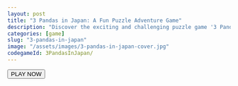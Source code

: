 ```yaml
---
layout: post
title: "3 Pandas in Japan: A Fun Puzzle Adventure Game"
description: "Discover the exciting and challenging puzzle game '3 Pandas in Japan'. Help the three pandas navigate through various levels of Japan in this adventurous journey!"
categories: [game]
slug: "3-pandas-in-japan"
image: "/assets/images/3-pandas-in-japan-cover.jpg"
codegameId: 3PandasInJapan/
---
```




<div class="row justify-content-center">
      <div class="col-lg-12">
        <div class="contest-details__slider-area">
          <div class="contest-details__thumb-slider">
            <div class="game-iframe-container" id="loadgame">
              <div class="talpa-splash-container" style="background: var(--color2);"><div class="talpa-splash-top"><div>
                   <div style="--thumb:url(../assets/img/drivemad/drive-mad-logo.webp);" alt="Stylish Crop Top Trends"></div>
                   <button id="talpa-splash-button" class="SP-splash-button" onclick="loadMainGame()" style="display: block;">PLAY NOW</button>
                   <div class="talpa-loader" style="display: none;">Loading...</div></div></div><div class="talpa-splash-bottom"></div>
              </div>
            </div>
        </div>
      </div>
    </div> <script type="text/javascript">
        function loadMainGame(){
        var html = `<iframe class="game-iframe iframeloader" id="game-area" src="https://webmagz.github.io/3PandasInJapan/" width="480" height="800" scrolling="none" frameborder="0" allowfullscreen="" tabindex="0"></iframe>`;
        document.getElementById("loadgame").innerHTML = html;
        document.getElementById("fullscreenButton").style.display = "inline-flex";
	    
        document.getElementById('loadgame').scrollIntoView();
        }
        function open_fullscreen() {
            let game = document.getElementById("game-area");
            if (game.requestFullscreen) {
                game.requestFullscreen();
            } else if (game.mozRequestFullScreen) { 
                game.mozRequestFullScreen();
            } else if (game.webkitRequestFullscreen) { 
                game.webkitRequestFullscreen();
            } else if (game.msRequestFullscreen) { 
                game.msRequestFullscreen();
            }
            }; </script>
            
# 3 Pandas in Japan: A Fun Puzzle Adventure Game

## Introduction to 3 Pandas in Japan

If you’re a fan of puzzle games that challenge your logic while offering an engaging storyline, **3 Pandas in Japan** is a must-try! This delightful adventure game takes you through the scenic landscapes of Japan, where you’ll help three adorable pandas navigate tricky obstacles, solve puzzles, and overcome various challenges. Whether you’re a seasoned puzzle player or a casual gamer, this game offers something for everyone.

## Storyline of the Game

In **3 Pandas in Japan**, you control three pandas as they embark on a journey through Japan's famous landmarks. The pandas, who find themselves stranded in Japan, must work together to solve puzzles and escape the clutches of danger. The game's story is simple but captivating, making it a joy to play as you guide the pandas through challenging yet fun levels.

The pandas each have unique abilities that you must use strategically to progress through the levels. Their teamwork and coordination are key to solving puzzles, ensuring the game stays both exciting and engaging.

## Game Features

Here are some key features that make **3 Pandas in Japan** stand out:

- **Challenging Puzzles**: Each level presents a new puzzle to solve, with increasingly complex challenges as you advance.
- **Beautiful Graphics**: The game is set in a vibrant and visually appealing version of Japan, with iconic locations that enhance the experience.
- **Unique Abilities for Each Panda**: Each of the three pandas has special abilities, and you’ll need to use their strengths together to solve puzzles.
- **Simple Controls**: The intuitive controls make the game accessible for all age groups, allowing players to enjoy the puzzles without frustration.
- **Fun and Engaging**: The light-hearted tone and charming characters make this game a fun experience for players of all skill levels.

## How to Play

The gameplay of **3 Pandas in Japan** is easy to understand but requires clever thinking and strategy. Here’s a quick overview:

1. **Use Panda Abilities**: Each panda can perform different actions. You’ll need to switch between the pandas to use their unique abilities to solve puzzles.
2. **Collaborate**: The pandas must work together to reach the goal of each level. This means you’ll need to plan their movements and actions carefully.
3. **Solve Puzzles**: As you progress, you’ll encounter obstacles that require problem-solving skills. These range from basic platforming challenges to intricate logic puzzles.
4. **Collect Bonuses**: Keep an eye out for hidden bonuses and collectibles as you play. These can help you unlock new levels or special rewards.

## Why Play 3 Pandas in Japan?

### Fun Puzzle Gameplay

The primary draw of **3 Pandas in Japan** is the puzzle-solving aspect. The levels are cleverly designed, offering just the right amount of challenge without becoming frustrating. Whether you're stuck on a tricky level or breezing through a set of puzzles, the game keeps you entertained throughout.

### Ideal for All Ages

With its simple controls and charming design, **3 Pandas in Japan** is suitable for players of all ages. The game’s family-friendly atmosphere makes it perfect for both younger and older players who want a fun and relaxed gaming experience.

### Engaging Storyline

The charming pandas and their journey through Japan provide a heartwarming story that keeps you invested. As you solve puzzles, you’re also progressing through an adventure filled with surprises and delightful moments.

## Where to Play 3 Pandas in Japan

You can play **3 Pandas in Japan** online on various gaming websites or download it for mobile and PC. If you're looking to play it in your browser, simply search for the game on your favorite gaming site or check out the link below.

[Play 3 Pandas in Japan Online](#)

## Conclusion

In conclusion, **3 Pandas in Japan** is a highly enjoyable puzzle adventure game that offers a perfect mix of challenge, fun, and storytelling. Whether you're a fan of puzzle games or just looking for something light-hearted to pass the time, this game will provide hours of entertainment. Help the three pandas navigate their way through Japan, solve clever puzzles, and enjoy the adventure!

Don't miss out on this captivating game – give **3 Pandas in Japan** a try today and see if you can help the pandas find their way home!

---

### Play 3 Pandas in Japan

Now it's time to jump into the action and start playing **3 Pandas in Japan** directly below! Enjoy the game and see how well you can solve its puzzles.

<!-- Embed Game via Iframe -->
<iframe src="https://www.example.com/3-pandas-in-japan" width="800" height="600" frameborder="0" allowfullscreen></iframe>

        <div class="row justify-content-center">
          <div class="col-lg-12">
            <div class="contest-details__slider-area">
              <div class="contest-details__thumb-slider">
                <div class="game-iframe-container" id="loadgame">
                  <div class="talpa-splash-container" style="background: var(--color2);"><div class="talpa-splash-top"><div>
                       <div style="--thumb:url(../assets/img/drivemad/drive-mad-logo.webp);" alt="Stylish Crop Top Trends"></div>
                       <button id="talpa-splash-button" class="SP-splash-button" onclick="loadMainGame()" style="display: block;">PLAY NOW</button>
                       <div class="talpa-loader" style="display: none;">Loading...</div></div></div><div class="talpa-splash-bottom"></div>
                  </div>
                </div>
            </div>
          </div>
        </div>
{% include game-embed.html id=page.codegameId %}
